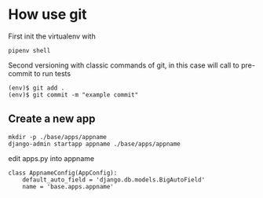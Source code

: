# How use git

First init the virtualenv with

```
pipenv shell
```

Second versioning with classic commands of git, in this case will call to pre-commit to run tests

```
(env)$ git add .
(env)$ git commit -m "example commit"
```

## Create a new app

```
mkdir -p ./base/apps/appname
django-admin startapp appname ./base/apps/appname
```

edit apps.py into appname

```
class AppnameConfig(AppConfig):
    default_auto_field = 'django.db.models.BigAutoField'
    name = 'base.apps.appname'
```
